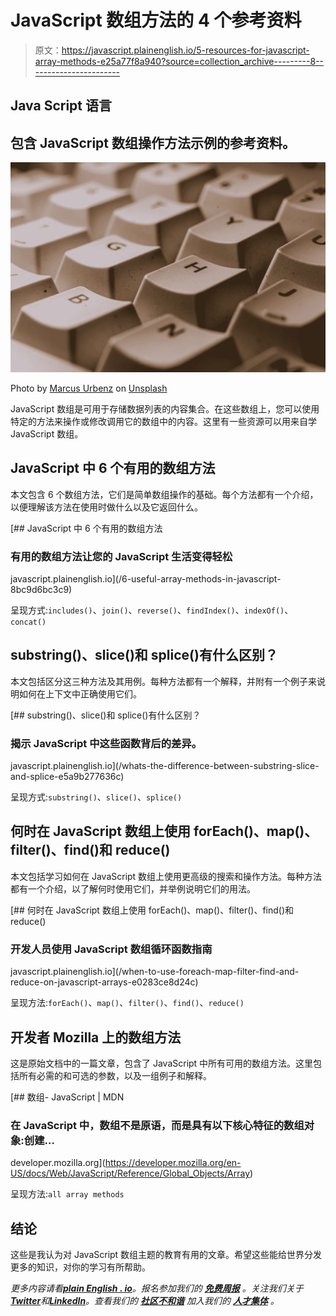 # JavaScript 数组方法的 4 个参考资料

> 原文：<https://javascript.plainenglish.io/5-resources-for-javascript-array-methods-e25a77f8a940?source=collection_archive---------8----------------------->

## Java Script 语言

## 包含 JavaScript 数组操作方法示例的参考资料。

![](img/8031fb15a994015f94e3310b89bbec7b.png)

Photo by [Marcus Urbenz](https://unsplash.com/@marcusurbenz?utm_source=medium&utm_medium=referral) on [Unsplash](https://unsplash.com?utm_source=medium&utm_medium=referral)

JavaScript 数组是可用于存储数据列表的内容集合。在这些数组上，您可以使用特定的方法来操作或修改调用它的数组中的内容。这里有一些资源可以用来自学 JavaScript 数组。

## JavaScript 中 6 个有用的数组方法

本文包含 6 个数组方法，它们是简单数组操作的基础。每个方法都有一个介绍，以便理解该方法在使用时做什么以及它返回什么。

[](/6-useful-array-methods-in-javascript-8bc9d6bc3c9) [## JavaScript 中 6 个有用的数组方法

### 有用的数组方法让您的 JavaScript 生活变得轻松

javascript.plainenglish.io](/6-useful-array-methods-in-javascript-8bc9d6bc3c9) 

呈现方式:`includes()`、`join()`、`reverse()`、`findIndex()`、`indexOf()`、`concat()`

## substring()、slice()和 splice()有什么区别？

本文包括区分这三种方法及其用例。每种方法都有一个解释，并附有一个例子来说明如何在上下文中正确使用它们。

[](/whats-the-difference-between-substring-slice-and-splice-e5a9b277636c) [## substring()、slice()和 splice()有什么区别？

### 揭示 JavaScript 中这些函数背后的差异。

javascript.plainenglish.io](/whats-the-difference-between-substring-slice-and-splice-e5a9b277636c) 

呈现方式:`substring()`、`slice()`、`splice()`

## 何时在 JavaScript 数组上使用 forEach()、map()、filter()、find()和 reduce()

本文包括学习如何在 JavaScript 数组上使用更高级的搜索和操作方法。每种方法都有一个介绍，以了解何时使用它们，并举例说明它们的用法。

[](/when-to-use-foreach-map-filter-find-and-reduce-on-javascript-arrays-e0283ce8d24c) [## 何时在 JavaScript 数组上使用 forEach()、map()、filter()、find()和 reduce()

### 开发人员使用 JavaScript 数组循环函数指南

javascript.plainenglish.io](/when-to-use-foreach-map-filter-find-and-reduce-on-javascript-arrays-e0283ce8d24c) 

呈现方法:`forEach()`、`map()`、`filter()`、`find()`、`reduce()`

## 开发者 Mozilla 上的数组方法

这是原始文档中的一篇文章，包含了 JavaScript 中所有可用的数组方法。这里包括所有必需的和可选的参数，以及一组例子和解释。

[](https://developer.mozilla.org/en-US/docs/Web/JavaScript/Reference/Global_Objects/Array) [## 数组- JavaScript | MDN

### 在 JavaScript 中，数组不是原语，而是具有以下核心特征的数组对象:创建…

developer.mozilla.org](https://developer.mozilla.org/en-US/docs/Web/JavaScript/Reference/Global_Objects/Array) 

呈现方法:`all array methods`

## 结论

这些是我认为对 JavaScript 数组主题的教育有用的文章。希望这些能给世界分发更多的知识，对你的学习有所帮助。

*更多内容请看*[***plain English . io***](https://plainenglish.io/)*。报名参加我们的* [***免费周报***](http://newsletter.plainenglish.io/) *。关注我们关于*[***Twitter***](https://twitter.com/inPlainEngHQ)*和*[***LinkedIn***](https://www.linkedin.com/company/inplainenglish/)*。查看我们的* [***社区不和谐***](https://discord.gg/GtDtUAvyhW) *加入我们的* [***人才集体***](https://inplainenglish.pallet.com/talent/welcome) *。*